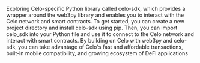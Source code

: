 Exploring Celo-specific Python library called celo-sdk, which provides a wrapper around the web3py library and enables you to interact with the Celo network and smart contracts. To get started, you can create a new project directory and install celo-sdk using pip. Then, you can import celo_sdk into your Python file and use it to connect to the Celo network and interact with smart contracts. By building on Celo with web3py and celo-sdk, you can take advantage of Celo's fast and affordable transactions, built-in mobile compatibility, and growing ecosystem of DeFi applications
